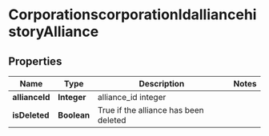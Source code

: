 
# CorporationscorporationIdalliancehistoryAlliance

## Properties
Name | Type | Description | Notes
------------ | ------------- | ------------- | -------------
**allianceId** | **Integer** | alliance_id integer | 
**isDeleted** | **Boolean** | True if the alliance has been deleted | 



